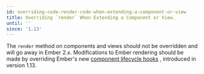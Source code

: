 ```yaml
---
id: overriding-code-render-code-when-extending-a-component-or-view
title: Overriding `render` When Extending a Component or View.
until: ''
since: '1.13'
---
```


The `render` method on components and views should not be overridden and will
go away in Ember 2.x.  Modifications to Ember rendering should be made by
overriding Ember's new
[component lifecycle hooks](http://emberjs.com/blog/2015/06/12/ember-1-13-0-released.html#toc_component-lifecycle-hooks)
, introduced in version 1.13.
